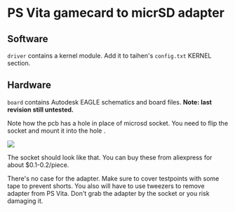 # PS Vita gamecard to micrSD adapter

## Software

`driver` contains a kernel module. Add it to taihen's `config.txt` KERNEL section.

## Hardware

`board` contains Autodesk EAGLE schematics and board files. **Note: last revision still untested.**

Note how the pcb has a hole in place of microsd socket. You need to flip the socket and mount it into the hole .

![](https://i.imgur.com/5X5qVBu.jpg)

The socket should look like that. You can buy these from aliexpress for about $0.1-0.2/piece.

There's no case for the adapter. Make sure to cover testpoints with some tape to prevent shorts. You also will have to use tweezers to remove adapter from PS Vita. Don't grab the adapter by the socket or you risk damaging it.

